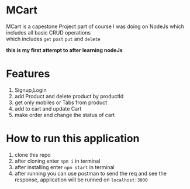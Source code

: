 # MCart

MCart is a capestone Project part of course I was doing on NodeJs which includes all basic CRUD operations </br>
which includes ``get`` ```post``` ``put`` and ```delete```

 <strong>this is my first attempt to after learning nodeJs</strong>

# Features
 1. Signup,Login
 2. add Product and delete product by productId
 3. get only mobiles or Tabs from product
 4. add to cart and update Cart
 5. make order and change the status of cart
 
# How to run this application
 1. clone this repo 
 2. after cloning enter ```npm i``` in terminal
 3. after installing enter ```npm start``` in terminal 
 4. after running you can use postman to send the req and see the response, application will be runned on ```localhost:3000```
